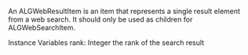 An ALGWebResultItem is an item that represents a single result element from a web search. It should only be used as children for ALGWebSearchItem.

Instance Variables
	rank:		Integer 		the rank of the search result
